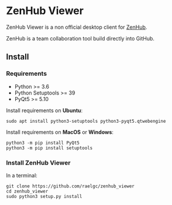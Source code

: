 # ZenHub Viewer

ZenHub Viewer is a non official desktop client for [ZenHub](https://www.zenhub.com/).

ZenHub is a team collaboration tool build directly into GitHub.

## Install

### Requirements

- Python >= 3.6
- Python Setuptools >= 39
- PyQt5 >= 5.10

Install requirements on **Ubuntu**:

    sudo apt install python3-setuptools python3-pyqt5.qtwebengine

Install requirements on **MacOS** or **Windows**:

    python3 -m pip install PyQt5
    python3 -m pip install setuptools

### Install ZenHub Viewer

In a terminal:

    git clone https://github.com/raelgc/zenhub_viewer
    cd zenhub_viewer
    sudo python3 setup.py install
